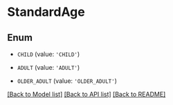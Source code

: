 # StandardAge


## Enum

* `CHILD` (value: `'CHILD'`)

* `ADULT` (value: `'ADULT'`)

* `OLDER_ADULT` (value: `'OLDER_ADULT'`)

[[Back to Model list]](../README.md#documentation-for-models) [[Back to API list]](../README.md#documentation-for-api-endpoints) [[Back to README]](../README.md)


